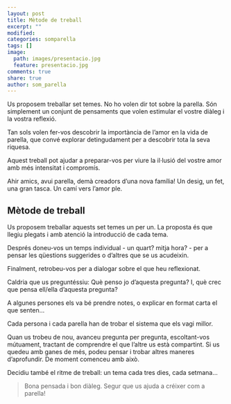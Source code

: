 ```yaml
---
layout: post
title: Mètode de treball
excerpt: ""
modified: 
categories: somparella
tags: []
image:
  path: images/presentacio.jpg
  feature: presentacio.jpg
comments: true
share: true
author: som_parella
---
```


Us proposem treballar set temes. No ho volen dir tot sobre la parella.  Són simplement un conjunt de pensaments que volen estimular el vostre diàleg i la vostra reflexió.

Tan sols volen fer-vos descobrir la importància de l’amor en la vida de parella, que convé explorar 
detingudament per a descobrir tota la seva riquesa.

Aquest treball pot ajudar a preparar-vos per viure la il·lusió del vostre amor amb més intensitat i compromís.

Ahir amics,
avui parella,
demà creadors d’una nova família!
Un desig, un fet,
una gran tasca.
Un camí vers l’amor ple.

## Mètode de treball

Us proposem treballar aquests set temes un per un. La proposta és que llegiu plegats i amb atenció la introducció de cada tema. 

Després doneu-vos un temps individual - un quart? mitja hora? - per a pensar les qüestions suggerides o d’altres que se us acudeixin. 

Finalment, retrobeu-vos per a dialogar sobre el que heu reflexionat.

Caldria que us preguntéssiu: Què penso jo d’aquesta pregunta? I, què crec que pensa ell/ella d’aquesta pregunta?

A algunes persones els va bé prendre notes, o explicar en format carta el que senten...

Cada persona i cada parella han de trobar el sistema que els  vagi millor.

Quan us trobeu de nou, avanceu pregunta per pregunta, escoltant-vos mútuament, tractant de comprendre el que l’altre us està compartint. Si us quedeu amb ganes de més, podeu pensar i trobar altres maneres d’aprofundir. De moment comenceu amb això.

Decidiu també el ritme de treball: un tema cada tres dies, cada setmana...

> Bona pensada i bon diàleg. Segur que us ajuda a créixer com a parella!


